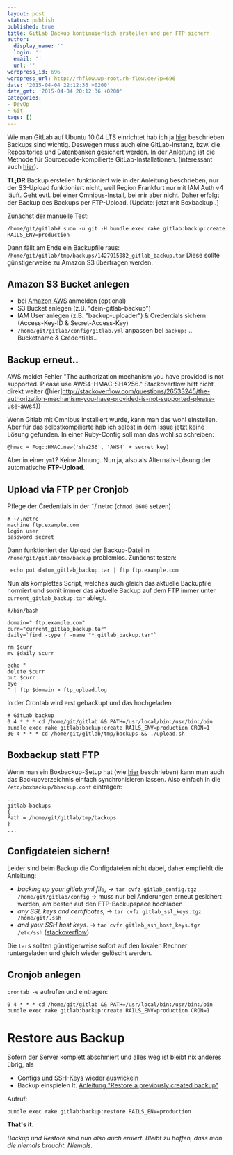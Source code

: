 ```yaml
---
layout: post
status: publish
published: true
title: GitLab Backup kontinuierlich erstellen und per FTP sichern
author:
  display_name: ''
  login: ''
  email: ''
  url: ''
wordpress_id: 696
wordpress_url: http://rhflow.wp-root.rh-flow.de/?p=696
date: '2015-04-04 22:12:36 +0200'
date_gmt: '2015-04-04 20:12:36 +0200'
categories:
- DevOp
- Git
tags: []
---
```

Wie man GitLab auf Ubuntu 10.04 LTS einrichtet hab ich ja [hier][1] beschrieben. Backups sind wichtig. Deswegen muss auch eine GitLab-Instanz, bzw. die Repositories und Datenbanken gesichert werden. In der [Anleitung][2] ist die Methode für Sourcecode-kompilierte GitLab-Installationen. (interessant auch [hier][3]).

**TL;DR** Backup erstellen funktioniert wie in der Anleitung beschrieben, nur der S3-Upload funktioniert nicht, weil Region Frankfurt nur mit IAM Auth v4 läuft. Geht evtl. bei einer Omnibus-Install, bei mir aber nicht. Daher erfolgt der Backup des Backups per FTP-Upload. [Update: jetzt mit Boxbackup..]

<!--more-->

Zunächst der manuelle Test:

    /home/git/gitlab# sudo -u git -H bundle exec rake gitlab:backup:create RAILS_ENV=production


Dann fällt am Ende ein Backupfile raus: `/home/git/gitlab/tmp/backups/1427915082_gitlab_backup.tar` Diese sollte günstigerweise zu Amazon S3 übertragen werden.

## Amazon S3 Bucket anlegen

*   bei [Amazon AWS][4] anmelden (optional)
*   S3 Bucket anlegen (z.B. "dein-gitlab-backup")
*   IAM User anlegen (z.B. "backup-uploader") & Credentials sichern (Access-Key-ID & Secret-Access-Key)
*   `/home/git/gitlab/config/gitlab.yml` anpassen bei `backup:` .. Bucketname & Credentials..

## Backup erneut..

AWS meldet Fehler "The authorization mechanism you have provided is not supported. Please use AWS4-HMAC-SHA256." Stackoverflow hilft nicht direkt weiter ([hier]http://stackoverflow.com/questions/26533245/the-authorization-mechanism-you-have-provided-is-not-supported-please-use-aws4))

Wenn Gitlab mit Omnibus installiert wurde, kann man das wohl einstellen. Aber für das selbstkompilierte hab ich selbst in dem [Issue][5] jetzt keine Lösung gefunden. In einer Ruby-Config soll man das wohl so schreiben:

    @hmac = Fog::HMAC.new('sha256', 'AWS4' + secret_key)


Aber in einer `yml`? Keine Ahnung. Nun ja, also als Alternativ-Lösung der automatische **FTP-Upload**.

## Upload via FTP per Cronjob

Pflege der Credentials in der ˜/.netrc (`chmod 0600` setzen)

    # ~/.netrc
    machine ftp.example.com
    login user
    password secret


Dann funktioniert der Upload der Backup-Datei in `/home/git/gitlab/tmp/backup` problemlos. Zunächst testen:

     echo put datum_gitlab_backup.tar | ftp ftp.example.com


Nun als komplettes Script, welches auch gleich das aktuelle Backupfile normiert und somit immer das aktuelle Backup auf dem FTP immer unter `current_gitlab_backup.tar` ablegt.

    #/bin/bash

    domain=" ftp.example.com"
    curr="current_gitlab_backup.tar"
    daily=`find -type f -name "*_gitlab_backup.tar"`

    rm $curr
    mv $daily $curr

    echo "
    delete $curr
    put $curr
    bye
    " | ftp $domain > ftp_upload.log


In der Crontab wird erst gebackupt und das hochgeladen

    # GitLab backup
    0 4 * * * cd /home/git/gitlab && PATH=/usr/local/bin:/usr/bin:/bin bundle exec rake gitlab:backup:create RAILS_ENV=production CRON=1
    30 4 * * * cd /home/git/gitlab/tmp/backups && ./upload.sh


## Boxbackup statt FTP

Wenn man ein Boxbackup-Setup hat (wie [hier][6] beschrieben) kann man auch das Backupverzeichnis einfach synchronisieren lassen. Also einfach in die `/etc/boxbackup/bbackup.conf` eintragen:

    ...
    gitlab-backups
    {
    Path = /home/git/gitlab/tmp/backups
    }
    ...


## Configdateien sichern!

Leider sind beim Backup die Configdateien nicht dabei, daher empfiehlt die Anleitung:

*   *backing up your gitlab.yml file,* -> `tar cvfz gitlab_config.tgz /home/git/gitlab/config` -> muss nur bei Änderungen erneut gesichert werden, am besten auf den FTP-Backupspace hochladen
*   *any SSL keys and certificates,* -> `tar cvfz gitlab_ssl_keys.tgz /home/git/.ssh`
*   *and your SSH host keys.* -> `tar cvfz gitlab_ssh_host_keys.tgz /etc/ssh` ([stackoverflow][7])

Die `tar`s sollten günstigerweise sofort auf den lokalen Rechner runtergeladen und gleich wieder gelöscht werden.

## Cronjob anlegen

`crontab -e` aufrufen und eintragen:

    0 4 * * * cd /home/git/gitlab && PATH=/usr/local/bin:/usr/bin:/bin bundle exec rake gitlab:backup:create RAILS_ENV=production CRON=1


# Restore aus Backup

Sofern der Server komplett abschmiert und alles weg ist bleibt nix anderes übrig, als

*   Configs und SSH-Keys wieder auswickeln
*   Backup einspielen lt. [Anleitung "Restore a previously created backup"][8]

Aufruf:

    bundle exec rake gitlab:backup:restore RAILS_ENV=production


**That's it.**

*Backup und Restore sind nun also auch eruiert. Bleibt zu hoffen, dass man die niemals braucht. Niemals.*

 [1]: http://blog.rh-flow.de/2014/12/19/gitlab-7-6-auf-ubuntu-10-04-lts-lucid-lynx/
 [2]: https://gitlab.com/gitlab-org/gitlab-ce/blob/master/doc/raketasks/backup_restore.md
 [3]: http://www.icicletech.com/blog/gitlab-backup-made-easy
 [4]: http://aws.amazon.com/de/
 [5]: https://github.com/gitlabhq/gitlabhq/issues/8402
 [6]: http://blog.rh-flow.de/2015/01/14/box-backup-zwischen-ubuntu-10-04-client-und-14-04-server/
 [7]: https://superuser.com/questions/532040/copy-ssh-keys-from-one-server-to-another-server/532079#532079
 [8]: https://gitlab.com/gitlab-org/gitlab-ce/blob/master/doc/raketasks/backup_restore.md#restore-a-previously-created-backup
